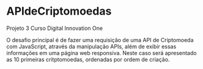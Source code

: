 # APIdeCriptomoedas
Projeto 3 Curso Digital Innovation One 

O desafio principal é de fazer uma requisição de uma API de Criptomoeda com JavaScript, através da manipulação APIs, além de exibir essas informações em uma página web responsiva. Neste caso será apresentado as 10 primeiras critptomoedas, ordenadas por ordem de criação.

